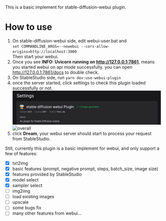 This is a basic implement for stable-diffusion-webui plugin.

# How to use
1. On stable-diffusion-webui side, edit webui-user.bat and  
`set COMMANDLINE_ARGS=--nowebui --cors-allow-origins=http://localhost:3000`  
Then start your webui.
2. Once you see **INFO:     Uvicorn running on http://127.0.0.1:7861**, means you started webui on api mode successfully.
you can open http://127.0.0.1:7861/docs to double check.
3. On StableStudio side, run `yarn dev:use-webui-plugin`
4. once the server started, click settings to check this plugin loaded successfully or not. ![webui-plugin](docs/images/webui-plugin.png)
![overall](docs/images/overall.png)
5. click **Dream**, your webui server should start to process your request from StableStudio.

Still, currently this plugin is a basic implement for webui, and only support a few of features:
- [x] txt2img
- [x] basic features (prompt, negative prompt, steps, batch_size, image size)
- [x] features provided by StableStudio
- [x] model select
- [x] sampler select
- [ ] img2img
- [ ] load existing images
- [ ] upscale
- [ ] some bugs fix
- [ ] many other features from webui...